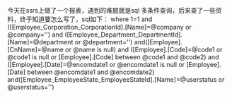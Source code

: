 今天在ssrs上做了一个报表，遇到的难题就是sql 多条件查询，后来查了一些资料，终于知道要怎么写了，sql如下： where 1=1 and ([Employee_Corporation_CorporationId].[Name]=@company or @company='') and ([Employee_Department_DepartmentId].[Name]=@department or @department='') and([Employee].[CnName]=@name or @name is null) and ([Employee].[Code]=@code1 or @code1 is null or [Employee].[Code] between @code1 and @code2) and ([Employee].[Date]=@encomdate1 or @encomdate1 is null or [Employee].[Date] between @encomdate1 and @encomdate2) and([Employee_EmployeeState_EmployeeStateId].[Name]=@userstatus or @userstatus='')
